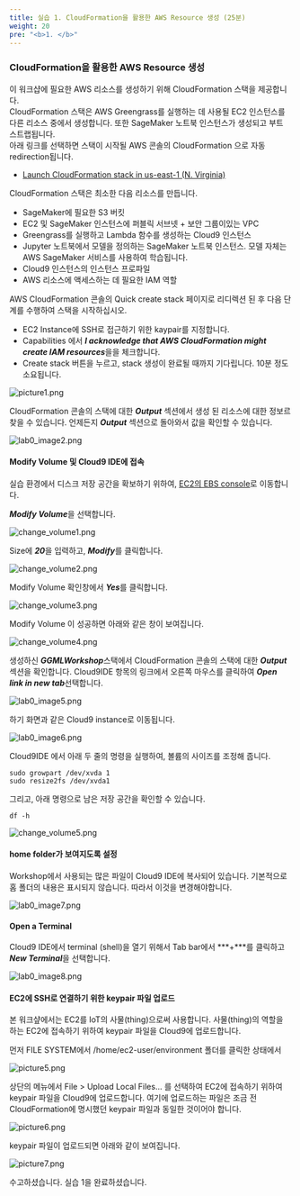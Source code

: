 ```yaml
---
title: 실습 1. CloudFormation을 활용한 AWS Resource 생성 (25분)
weight: 20
pre: "<b>1. </b>"
---
```


### CloudFormation을 활용한 AWS Resource 생성

이 워크샵에 필요한 AWS 리소스를 생성하기 위해 CloudFormation 스택을 제공합니다.\
CloudFormation 스택은 AWS Greengrass를 실행하는 데 사용될 EC2 인스턴스를 다른 리소스 중에서 생성합니다. 또한 SageMaker 노트북 인스턴스가 생성되고 부트 스트랩됩니다.\
아래 링크를 선택하면 스택이 시작될 AWS 콘솔의 CloudFormation 으로 자동 redirection됩니다.

* [Launch CloudFormation stack in us-east-1 (N. Virginia)](https://console.aws.amazon.com/cloudformation/home?region=us-east-1#/stacks/create/review?stackName=PublicIoTWorkshop&templateURL=https://public-cloudformation.s3.ap-northeast-2.amazonaws.com/greengrass-ml-301/greengrass-ml-301.yml)


CloudFormation 스택은 최소한 다음 리소스를 만듭니다.

* SageMaker에 필요한 S3 버킷
* EC2 및 SageMaker 인스턴스에 퍼블릭 서브넷 + 보안 그룹이있는 VPC
* Greengrass를 실행하고 Lambda 함수를 생성하는 Cloud9 인스턴스
* Jupyter 노트북에서 모델을 정의하는 SageMaker 노트북 인스턴스. 모델 자체는 AWS SageMaker 서비스를 사용하여 학습됩니다.
* Cloud9 인스턴스의 인스턴스 프로파일
* AWS 리소스에 액세스하는 데 필요한 IAM 역할

AWS CloudFormation 콘솔의 Quick create stack 페이지로 리디렉션 된 후 다음 단계를 수행하여 스택을 시작하십시오.

* EC2 Instance에 SSH로 접근하기 위한 kaypair를 지정합니다.
* Capabilities 에서 ***I acknowledge that AWS CloudFormation might create IAM resources***을을 체크합니다.
* Create stack 버튼을 누르고, stack 생성이 완료될 때까지 기다립니다. 10분 정도 소요됩니다.

![picture1.png](images/picture1.png)

CloudFormation 콘솔의 스택에 대한 ***Output*** 섹션에서 생성 된 리소스에 대한 정보르 찾을 수 있습니다. 언제든지 ***Output*** 섹션으로 돌아와서 값을 확인할 수 있습니다.

![lab0_image2.png](images/lab0_image2.png)

#### Modify Volume 및 Cloud9 IDE에 접속

실습 환경에서 디스크 저장 공간을 확보하기 위하여, [EC2의 EBS console](https://console.aws.amazon.com/ec2/v2/home?#Volumes)로 이동합니다.

***Modify Volume***을 선택합니다.

![change_volume1.png](images/change_volume1.png)

Size에 ***20***을 입력하고, ***Modify***를 클릭합니다.

![change_volume2.png](images/change_volume2.png)

Modify Volume 확인창에서 ***Yes***를 클릭합니다.

![change_volume3.png](images/change_volume3.png)

Modify Volume 이 성공하면 아래와 같은 창이 보여집니다.

![change_volume4.png](images/change_volume4.png)


생성하신 ***GGMLWorkshop***스택에서 CloudFormation 콘솔의 스택에 대한 ***Output*** 섹션을 확인합니다.
Cloud9IDE 항목의 링크에서 오른쪽 마우스를 클릭하여 ***Open link in new tab***선택합니다.

![lab0_image5.png](images/lab0_image5.png)

하기 화면과 같은 Cloud9 instance로 이동됩니다.

![lab0_image6.png](images/lab0_image6.png)

Cloud9IDE 에서 아래 두 줄의 명령을 실행하여, 볼륨의 사이즈를 조정해 줍니다.

``` shell
sudo growpart /dev/xvda 1
sudo resize2fs /dev/xvda1
```

그리고, 아래 명령으로 남은 저장 공간을 확인할 수 있습니다.

``` shell
df -h
```

![change_volume5.png](images/change_volume5.png)


#### home folder가 보여지도록 설정

Workshop에서 사용되는 많은 파일이 Cloud9 IDE에 복사되어 있습니다. 기본적으로 홈 폴더의 내용은 표시되지 않습니다. 따라서 이것을 변경해야합니다.

![lab0_image7.png](images/lab0_image7.png)

#### Open a Terminal

Cloud9 IDE에서 terminal (shell)을 열기 위해서 Tab bar에서 ***+***를 클릭하고 ***New Terminal***을 선택합니다.

![lab0_image8.png](images/lab0_image8.png)


#### EC2에 SSH로 연결하기 위한 keypair 파일 업로드

본 워크샾에서는 EC2를 IoT의 사물(thing)으로써 사용합니다. 사물(thing)의 역할을 하는 EC2에 접속하기 위하여 keypair 파일을 Cloud9에 업로드합니다.

먼저 FILE SYSTEM에서 /home/ec2-user/environment 폴더를 클릭한 상태에서

![picture5.png](images/picture5.png)

상단의 메뉴에서 File > Upload Local Files... 를 선택하여 EC2에 접속하기 위하여 keypair 파일을 Cloud9에 업로드합니다. 여기에 업로드하는 파일은 조금 전 CloudFormation에 명시했던 keypair 파일과 동일한 것이어야 합니다.

![picture6.png](images/picture6.png)

keypair 파일이 업로드되면 아래와 같이 보여집니다.

![picture7.png](images/picture7.png)


수고하셨습니다. 실습 1을 완료하셨습니다.
